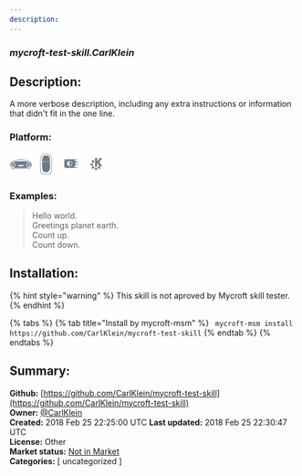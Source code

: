 ```yaml
---
description: 
---
```


### _mycroft-test-skill.CarlKlein_  
## Description:  
A more verbose description, including any extra instructions or
information that didn't fit in the one line.  
### Platform:  
 ![Mark I](../.gitbook/assets/mark-1-icon.png)  ![Mark II](../.gitbook/assets/mark-2-icon.png)  ![Picroft](../.gitbook/assets/picroft-icon.png)  ![plasmoid](../.gitbook/assets/kde.png)   
### Examples:  
> Hello world.  
> Greetings planet earth.  
> Count up.  
> Count down.  
  
## Installation:  
{% hint style="warning" %}
This skill is not aproved by Mycroft skill tester.
{% endhint %}
    
{% tabs %}
{% tab title="Install by mycroft-msm" %}
``` mycroft-msm install https://github.com/CarlKlein/mycroft-test-skill```
{% endtab %}
  {% endtabs %}
    
## Summary:  
**Github:** [https://github.com/CarlKlein/mycroft-test-skill](https://github.com/CarlKlein/mycroft-test-skill)  
**Owner:** [@CarlKlein](https://github.com/CarlKlein)  
**Created:** 2018 Feb 25 22:25:00 UTC  **Last updated:** 2018 Feb 25 22:30:47 UTC  
**License:** Other  
**Market status:** [Not in Market](https://market.mycroft.ai/skill/)  
**Categories:** [ uncategorized ]   
